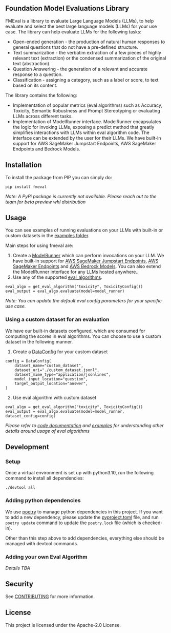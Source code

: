 ## Foundation Model Evaluations Library
FMEval is a library to evaluate Large Language Models (LLMs), to help evaluate and select the best large language models (LLMs)
for your use case.  The library can help evaluate LLMs for the following tasks:
* Open-ended generation - the production of natural human responses to general questions that do not have a
  pre-defined structure.
* Text summarization - the verbatim extraction of a few pieces of highly relevant text (extraction) or the condensed
  summarization of the original text (abstraction).
* Question Answering - the generation of a relevant and accurate response to a question.
* Classification - assigning a category, such as a label or score, to text based on its content.

The library contains the following:
* Implementation of popular metrics (eval algorithms) such as Accuracy, Toxicity, Semantic Robustness and
  Prompt Stereotyping or evaluating LLMs across different tasks.
* Implementation of ModelRunner interface. ModelRunner encapsulates the logic for invoking LLMs, exposing a predict
  method that greatly simplifies interactions with LLMs within eval algorithm code. The interface can be extended by
  the user for their LLMs.
  We have built-in support for AWS SageMaker Jumpstart Endpoints, AWS SageMaker Endpoints and Bedrock Models.

## Installation
To install the package from PIP you can simply do:

```
pip install fmeval
```
*Note: A PyPi package is currently not available. Please reach out to the team for beta preview whl distribution*

## Usage
You can see examples of running evaluations on your LLMs with built-in or custom datasets in
the [examples folder](https://github.com/aws/amazon-fmeval/tree/main/examples).

Main steps for using fmeval are:
1. Create a [ModelRunner](https://github.com/aws/amazon-fmeval/blob/main/src/amazon_fmeval/model_runners/model_runner.py)
   which can perform invocations on your LLM. We have built-in support for
   [AWS SageMaker Jumpstart Endpoints](https://github.com/aws/amazon-fmeval/blob/main/src/amazon_fmeval/model_runners/sm_jumpstart_model_runner.py),
   [AWS SageMaker Endpoints](https://github.com/aws/amazon-fmeval/blob/main/src/amazon_fmeval/model_runners/sm_model_runner.py)
   and [AWS Bedrock Models](https://github.com/aws/amazon-fmeval/blob/main/src/amazon_fmeval/model_runners/bedrock_model_runner.py).
   You can also extend the ModelRunner interface for any LLMs hosted anywhere..
2. Use any of the supported [eval_algorithms](https://github.com/aws/amazon-fmeval/tree/main/src/amazon_fmeval/eval_algorithms).
```
eval_algo = get_eval_algorithm("toxicity", ToxicityConfig())
eval_output = eval_algo.evaluate(model=model_runner)
```
*Note: You can update the default eval config parameters for your specific use case.*

### Using a custom dataset for an evaluation
We have our built-in datasets configured, which are consumed for computing the scores in eval algorithms.
You can choose to use a custom dataset in the following manner.
1. Create a [DataConfig](https://github.com/aws/amazon-fmeval/blob/main/src/amazon_fmeval/data_loaders/data_config.py)
   for your custom dataset
```
config = DataConfig(
    dataset_name="custom_dataset",
    dataset_uri="./custom_dataset.jsonl",
    dataset_mime_type="application/jsonlines",
    model_input_location="question",
    target_output_location="answer",
)
```

2. Use eval algorithm with custom dataset
```
eval_algo = get_eval_algorithm("toxicity", ToxicityConfig())
eval_output = eval_algo.evaluate(model=model_runner, dataset_config=config)
```

*Please refer to [code documentation](https://fantastic-waddle-n8nvqmv.pages.github.io/src/amazon_fmeval.html) and
[examples]((https://github.com/aws/amazon-fmeval/tree/main/examples)) for understanding other details around usage of
eval algorithms*

## Development

### Setup
Once a virtual environment is set up with python3.10, run the following command to install all dependencies:
```
./devtool all
```

### Adding python dependencies
We use [poetry](https://python-poetry.org/docs/) to manage python dependencies in this project. If you want to add a new
dependency, please update the [pyproject.toml](./pyproject.toml) file, and run `poetry update` command to update the
`poetry.lock` file (which is checked-in).

Other than this step above to add dependencies, everything else should be managed with devtool commands.

### Adding your own Eval Algorithm

*Details TBA*

## Security

See [CONTRIBUTING](CONTRIBUTING.md#security-issue-notifications) for more information.

## License

This project is licensed under the Apache-2.0 License.
